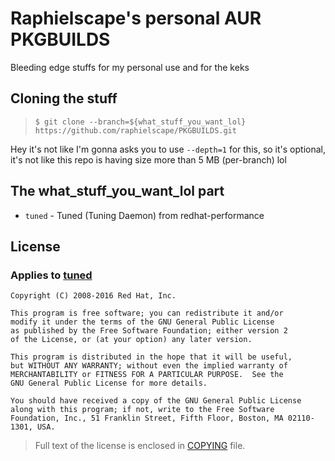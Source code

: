 # Raphielscape's personal AUR PKGBUILDS
Bleeding edge stuffs for my personal use and for the keks

Cloning the stuff
---------------
> `$ git clone --branch=${what_stuff_you_want_lol} https://github.com/raphielscape/PKGBUILDS.git`

Hey it's not like I'm gonna asks you to use `--depth=1` for this, so it's optional, it's not like this repo is having size more than 5 MB (per-branch) lol

The what_stuff_you_want_lol part
-----------------------------------
  * `tuned` - Tuned (Tuning Daemon) from redhat-performance

License
-------
### Applies to [tuned](https://github.com/raphielscape/PKGBUILDS/tree/tuned)

```
Copyright (C) 2008-2016 Red Hat, Inc.

This program is free software; you can redistribute it and/or
modify it under the terms of the GNU General Public License
as published by the Free Software Foundation; either version 2
of the License, or (at your option) any later version.

This program is distributed in the hope that it will be useful,
but WITHOUT ANY WARRANTY; without even the implied warranty of
MERCHANTABILITY or FITNESS FOR A PARTICULAR PURPOSE.  See the
GNU General Public License for more details.

You should have received a copy of the GNU General Public License
along with this program; if not, write to the Free Software
Foundation, Inc., 51 Franklin Street, Fifth Floor, Boston, MA 02110-1301, USA.
```

> Full text of the license is enclosed in [COPYING](https://github.com/redhat-performance/tuned/blob/master/COPYING) file.
